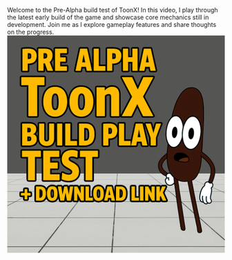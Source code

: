 Welcome to the Pre-Alpha build test of ToonX! In this video, I play through the latest early build of the game and showcase core mechanics still in development. Join me as I explore gameplay features and share thoughts on the progress.
![Description](images/ToonXPreAlphaBuildImage.png)
